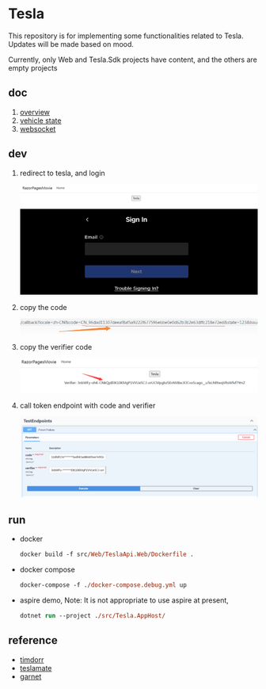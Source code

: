 # Tesla

This repository is for implementing some functionalities related to Tesla.
Updates will be made based on mood.

Currently, only Web and Tesla.Sdk projects have content, and the others are empty projects

## doc

1. [overview](./doc/01.architecture.md)
2. [vehicle state](./doc/02.vehicle-state.md)
3. [websocket](./doc/03.streaming.md)

## dev

1. redirect to tesla, and login

    ![1](./doc/images/dev/index.png)
    ![2](./doc/images/dev/login.png)

2. copy the code

    ![1](./doc/images/dev/code.png)

3. copy the verifier code

    ![1](./doc/images/dev/verifier.png)

4. call token endpoint with code and verifier

    ![1](./doc/images/dev/token.png)

## run

- docker

    ```ps
    docker build -f src/Web/TeslaApi.Web/Dockerfile .
    ```

- docker compose

    ```ps
    docker-compose -f ./docker-compose.debug.yml up
    ```

- aspire demo, Note: It is not appropriate to use aspire at present,

    ```ps
    dotnet run --project ./src/Tesla.AppHost/
    ```

## reference

- [timdorr](https://tesla-api.timdorr.com/)
- [teslamate](https://docs.teslamate.org/)
- [garnet](https://microsoft.github.io/garnet/docs)
